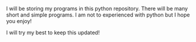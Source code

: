 I will be storing my programs in this python repository.
There will be many short and simple programs.
I am not to experienced with python but I hope you enjoy!

I will try my best to keep this updated!